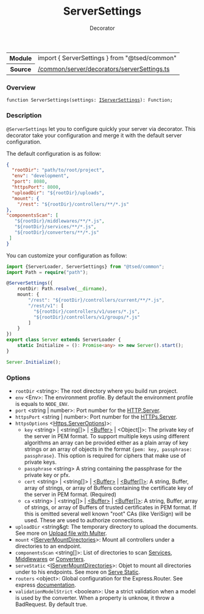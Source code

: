 
<header class="symbol-info-header"><h1 id="serversettings">ServerSettings</h1><label class="symbol-info-type-label decorator">Decorator</label></header>
<!-- summary -->
<section class="symbol-info"><table class="is-full-width"><tbody><tr><th>Module</th><td><div class="lang-typescript"><span class="token keyword">import</span> { ServerSettings }&nbsp;<span class="token keyword">from</span>&nbsp;<span class="token string">"@tsed/common"</span></div></td></tr><tr><th>Source</th><td><a href="https://github.com/Romakita/ts-express-decorators/blob/v4.13.3/src//common/server/decorators/serverSettings.ts#L0-L0">/common/server/decorators/serverSettings.ts</a></td></tr></tbody></table></section>
<!-- overview -->


### Overview


<pre><code class="typescript-lang ">function <span class="token function">ServerSettings</span><span class="token punctuation">(</span>settings<span class="token punctuation">:</span> <a href="#api/common/config/iserversettings"><span class="token">IServerSettings</span></a><span class="token punctuation">)</span><span class="token punctuation">:</span> Function<span class="token punctuation">;</span></code></pre>


<!-- Parameters -->

<!-- Description -->


### Description

`@ServerSettings` let you to configure quickly your server via decorator. This decorator take your configuration and merge it with the default server configuration.

The default configuration is as follow:
 ```json
 {
   "rootDir": "path/to/root/project",
   "env": "development",
   "port": 8080,
   "httpsPort": 8000,
   "uploadDir": "${rootDir}/uploads",
   "mount": {
     "/rest": "${rootDir}/controllers/**/*.js"
},
"componentsScan": [
    "${rootDir}/middlewares/**/*.js",
    "${rootDir}/services/**/*.js",
    "${rootDir}/converters/**/*.js"
  ]
}
```

You can customize your configuration as follow:
```typescript
import {ServerLoader, ServerSettings} from "@tsed/common";
import Path = require("path");

@ServerSettings({
    rootDir: Path.resolve(__dirname),
    mount: {
        "/rest": "${rootDir}/controllers/current/**/*.js",
        "/rest/v1": [
          "${rootDir}/controllers/v1/users/*.js",
          "${rootDir}/controllers/v1/groups/*.js"
        ]
    }
})
export class Server extends ServerLoader {
    static Initialize = (): Promise<any> => new Server().start();
}

Server.Initialize();
```
### Options

* `rootDir` &lt;string&gt;: The root directory where you build run project.
* `env` &lt;Env&gt;: The environment profile. By default the environment profile is equals to `NODE_ENV`.
* `port` &lt;string | number&gt;: Port number for the [HTTP.Server](https://nodejs.org/api/http.html#http_class_http_server).
* `httpsPort` &lt;string | number&gt;: Port number for the [HTTPs.Server](https://nodejs.org/api/https.html#https_class_https_server).
* `httpsOptions` &lt;[Https.ServerOptions](https://nodejs.org/api/tls.html#tls_tls_createserver_options_secureconnectionlistener))&gt;:
  * `key` &lt;string&gt; | &lt;string[]&gt; | [&lt;Buffer&gt;](https://nodejs.org/api/buffer.html#buffer_class_buffer) | &lt;Object[]&gt;: The private key of the server in PEM format. To support multiple keys using different algorithms an array can be provided either as a plain array of key strings or an array of objects in the format `{pem: key, passphrase: passphrase}`. This option is required for ciphers that make use of private keys.
  * `passphrase` &lt;string&gt; A string containing the passphrase for the private key or pfx.
  * `cert` &lt;string&gt; | &lt;string[]&gt; | [&lt;Buffer&gt;](https://nodejs.org/api/buffer.html#buffer_class_buffer) | [&lt;Buffer[]&gt;](https://nodejs.org/api/buffer.html#buffer_class_buffer): A string, Buffer, array of strings, or array of Buffers containing the certificate key of the server in PEM format. (Required)
  * `ca` &lt;string&gt; | &lt;string[]&gt; | [&lt;Buffer&gt;](https://nodejs.org/api/buffer.html#buffer_class_buffer) | [&lt;Buffer[]&gt;](https://nodejs.org/api/buffer.html#buffer_class_buffer): A string, Buffer, array of strings, or array of Buffers of trusted certificates in PEM format. If this is omitted several well known "root" CAs (like VeriSign) will be used. These are used to authorize connections.
* `uploadDir` &lt;string&gt: The temporary directory to upload the documents. See more on [Upload file with Multer](tutorials/upload-files-with-multer.md).
* `mount` &lt;[IServerMountDirectories](api/common/server/iservermountdirectories.md)&gt;: Mount all controllers under a directories to an endpoint.
* `componentsScan` &lt;string[]&gt;: List of directories to scan [Services](docs/services/ovierview.md), [Middlewares](docs/middlewares/ovierview.md) or [Converters](docs/converters.md).
* `serveStatic` &lt;[IServerMountDirectories](api/common/server/iservermountdirectories.md)&gt;: Objet to mount all directories under to his endpoints. See more on [Serve Static](tutorials/serve-static-files.md).
* `routers` &lt;object&gt;: Global configuration for the Express.Router. See express [documentation](http://expressjs.com/en/api.html#express.router).
* `validationModelStrict` &lt;boolean&gt;: Use a strict validation when a model is used by the converter. When a property is unknow, it throw a BadRequest. By default true.

<!-- Members -->

